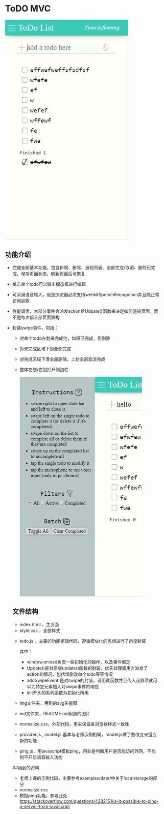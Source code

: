 # ToDO MVC
![](./md/view.jpg)

## 功能介绍

* 完成全部基本功能，包含新增、删除、展现列表、全部完成/取消、删除已完成，保存页面状态，刷新页面后可恢复

* 单击单个todo可以弹出模态框进行编辑

* 可采用语音输入，但是浏览器必须支持webkitSpeechRecognition并且能正常访问谷歌 

* 性能调优，大部分事件会派发action给Udpate()函数来决定如何渲染页面，而不是每次都全部页面重构

* 封装swipe事件，包括：

  * 对单个todo左划来完成他，如果已完成，则删除

  * 对未完成区域下划全部完成

  * 对完成区域下滑全部删除，上划全部取消完成

  * 整体左划/右划打开侧边栏 

    ![](./md/slide.jpg)

  ## 文件结构

  - index.html ，主页面
  - style.css ，全部样式

  * todo.js ，主要的功能逻辑代码，遵循模块化的思想进行了适度封装

    其中：

    * window.onload负责一些初始化的操作，以及事件绑定
    * Update()是对原版update()函数的封装，优先处理调用方派发了action的情况，包括增删改单个todo等等情况
    * addSwipeEvent 是对swipe的封装，调用此函数并且传入设置项就可以为特定元素加入对swipe事件的响应
    * init开头的系列函数为初始化所用

  * img文件夹，用到的svg矢量图
  * md文件夹，README.md用到的图片
  * normalize.css，外部代码，用来保证各浏览器样式一致性
  * provider.js , model.js 基本与老师示例相同，model.js做了些改变来适应新的功能
  * ping.js，用javascript模拟ping，用处是判断用户是否能访问外网，不能则不开启语音输入功能

  ##用到的资料

  * 老师上课的示例代码，主要参考examples/data/中关于localstorage的部分
  * normalize.css 
  * 模拟ping功能，参考此处 https://stackoverflow.com/questions/4282151/is-it-possible-to-ping-a-server-from-javascript